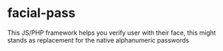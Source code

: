 # facial-pass
This JS/PHP framework helps you verify user with their face, this might stands as replacement for the native alphanumeric passwords 
